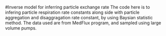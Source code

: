 #Inverse model for inferring particle exchange rate
The code here is to infering particle respiration rate constants along side 
with particle aggregation and disaggragation rate constant, by using Baysian 
statistic method. The data used are from MedFlux program, and sampled using 
large volume pumps. 
